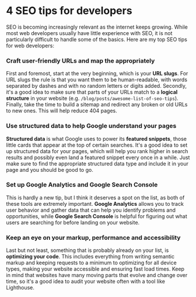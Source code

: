 # 4 SEO tips for developers

SEO is becoming increasingly relevant as the internet keeps growing. While most web developers usually have little experience with SEO, it is not particularly difficult to handle some of the basics. Here are my top SEO tips for web developers:

###  Craft user-friendly URLs and map the appropriately

First and foremost, start at the very beginning, which is your **URL slugs**. For URL slugs the rule is that you want them to be human-readable, with words separated by dashes and with no random letters or digits added. Secondly, it's a good idea to make sure that parts of your URLs match to a **logical structure** in your website (e.g. `/blog/posts/awesome-list-of-seo-tips`). Finally, take the time to build a sitemap and redirect any broken or old URLs to new ones. This will help reduce 404 pages.

### Use structured data to help Google understand your pages

**Structured data** is what Google uses to power its **featured snippets**, those little cards that appear at the top of certain searches. It's a good idea to set up structured data for your pages, which will help you rank higher in search results and possibly even land a featured snippet every once in a while. Just make sure to find the appropriate structured data type and include it in your page and you should be good to go.
### Set up Google Analytics and Google Search Console

This is hardly a new tip, but I think it deserves a spot on the list, as both of these tools are extremely important. **Google Analytics** allows you to track user behavior and gather data that can help you identify problems and opportunities, while **Google Search Console** is helpful for figuring out what users are searching for before landing on your website.

### Keep an eye on your markup, performance and accessibility

Last but not least, something that is probably already on your list, is **optimizing your code**. This includes everything from writing semantic markup and keeping requests to a minimum to optimizing for all device types, making your website accessible and ensuring fast load times. Keep in mind that websites have many moving parts that evolve and change over time, so it's a good idea to audit your website often with a tool like Lighthouse.